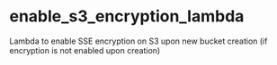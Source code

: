 # enable_s3_encryption_lambda
Lambda to enable SSE encryption on S3 upon new bucket creation (if encryption is not enabled upon creation)
